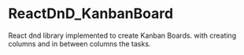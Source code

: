 # ReactDnD_KanbanBoard
React dnd library implemented to create Kanban Boards. with creating columns and in between columns the tasks.
